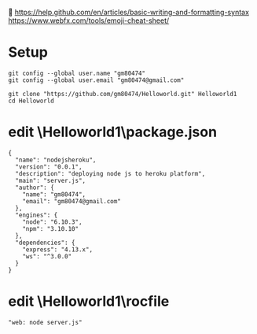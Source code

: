 :musical_note:
https://help.github.com/en/articles/basic-writing-and-formatting-syntax
https://www.webfx.com/tools/emoji-cheat-sheet/



# Setup
```
git config --global user.name "gm80474"
git config --global user.email "gm80474@gmail.com"

git clone "https://github.com/gm80474/Helloworld.git" Helloworld1
cd Helloworld
``` 
# edit \Helloworld1\package.json
``` 
{
  "name": "nodejsheroku",
  "version": "0.0.1",
  "description": "deploying node js to heroku platform",
  "main": "server.js",
  "author": {
    "name": "gm80474",
    "email": "gm80474@gmail.com"
  },
  "engines": {
    "node": "6.10.3",
    "npm": "3.10.10"
  },
  "dependencies": {
    "express": "4.13.x",
    "ws": "^3.0.0"
  }
}
```

# edit \Helloworld1\rocfile
```
"web: node server.js"
```
